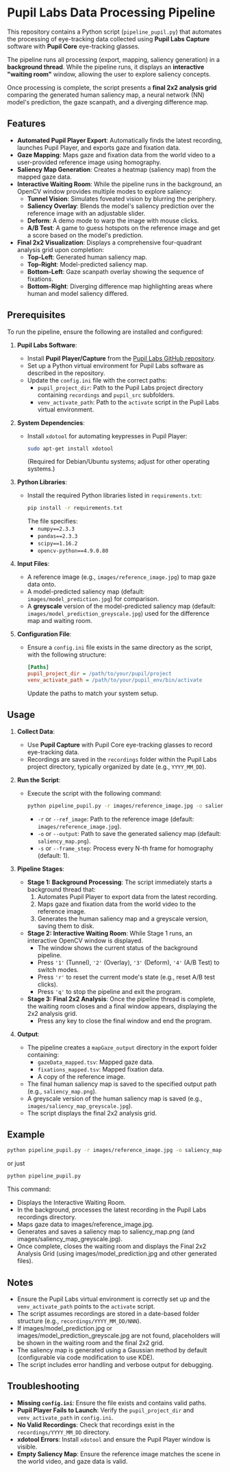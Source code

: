 # Pupil Labs Data Processing Pipeline

This repository contains a Python script (`pipeline_pupil.py`) that automates the processing of eye-tracking data collected using **Pupil Labs Capture** software with **Pupil Core** eye-tracking glasses.

The pipeline runs all processing (export, mapping, saliency generation) in a **background thread**. While the pipeline runs, it displays an **interactive "waiting room"** window, allowing the user to explore saliency concepts.

Once processing is complete, the script presents a **final 2x2 analysis grid** comparing the generated human saliency map, a neural network (NN) model's prediction, the gaze scanpath, and a diverging difference map.

## Features

-   **Automated Pupil Player Export**: Automatically finds the latest recording, launches Pupil Player, and exports gaze and fixation data.
-   **Gaze Mapping**: Maps gaze and fixation data from the world video to a user-provided reference image using homography.
-   **Saliency Map Generation**: Creates a heatmap (saliency map) from the mapped gaze data.
-   **Interactive Waiting Room**: While the pipeline runs in the background, an OpenCV window provides multiple modes to explore saliency:
    -   **Tunnel Vision**: Simulates foveated vision by blurring the periphery.
    -   **Saliency Overlay**: Blends the model's saliency prediction over the reference image with an adjustable slider.
    -   **Deform**: A demo mode to warp the image with mouse clicks.
    -   **A/B Test**: A game to guess hotspots on the reference image and get a score based on the model's prediction.
-   **Final 2x2 Visualization**: Displays a comprehensive four-quadrant analysis grid upon completion:
    -   **Top-Left**: Generated human saliency map.
    -   **Top-Right**: Model-predicted saliency map.
    -   **Bottom-Left**: Gaze scanpath overlay showing the sequence of fixations.
    -   **Bottom-Right**: Diverging difference map highlighting areas where human and model saliency differed.

## Prerequisites

To run the pipeline, ensure the following are installed and configured:

1.  **Pupil Labs Software**:
    -   Install **Pupil Player/Capture** from the [Pupil Labs GitHub repository](https://github.com/pupil-labs/pupil).
    -   Set up a Python virtual environment for Pupil Labs software as described in the repository.
    -   Update the `config.ini` file with the correct paths:
        -   `pupil_project_dir`: Path to the Pupil Labs project directory containing `recordings` and `pupil_src` subfolders.
        -   `venv_activate_path`: Path to the `activate` script in the Pupil Labs virtual environment.

2.  **System Dependencies**:
    -   Install `xdotool` for automating keypresses in Pupil Player:
        ```bash
        sudo apt-get install xdotool
        ```
        (Required for Debian/Ubuntu systems; adjust for other operating systems.)

3.  **Python Libraries**:
    -   Install the required Python libraries listed in `requirements.txt`:
        ```bash
        pip install -r requirements.txt
        ```
        The file specifies:
        -   `numpy==2.3.3`
        -   `pandas==2.3.3`
        -   `scipy==1.16.2`
        -   `opencv-python==4.9.0.80`

4.  **Input Files**:
    -   A reference image (e.g., `images/reference_image.jpg`) to map gaze data onto.
    -   A model-predicted saliency map (default: `images/model_prediction.jpg`) for comparison.
    -   A **greyscale** version of the model-predicted saliency map (default: `images/model_prediction_greyscale.jpg`) used for the difference map and waiting room.

5.  **Configuration File**:
    -   Ensure a `config.ini` file exists in the same directory as the script, with the following structure:
        ```ini
        [Paths]
        pupil_project_dir = /path/to/your/pupil/project
        venv_activate_path = /path/to/your/pupil_env/bin/activate
        ```
        Update the paths to match your system setup.

## Usage

1.  **Collect Data**:
    -   Use **Pupil Capture** with Pupil Core eye-tracking glasses to record eye-tracking data.
    -   Recordings are saved in the `recordings` folder within the Pupil Labs project directory, typically organized by date (e.g., `YYYY_MM_DD`).

2.  **Run the Script**:
    -   Execute the script with the following command:
        ```bash
        python pipeline_pupil.py -r images/reference_image.jpg -o saliency_map.png -s 1
        ```
        -   `-r` or `--ref_image`: Path to the reference image (default: `images/reference_image.jpg`).
        -   `-o` or `--output`: Path to save the generated saliency map (default: `saliency_map.png`).
        -   `-s` or `--frame_step`: Process every N-th frame for homography (default: 1).

3.  **Pipeline Stages**:
    -   **Stage 1: Background Processing**: The script immediately starts a background thread that:
        1.  Automates Pupil Player to export data from the latest recording.
        2.  Maps gaze and fixation data from the world video to the reference image.
        3.  Generates the human saliency map and a greyscale version, saving them to disk.
    -   **Stage 2: Interactive Waiting Room**: While Stage 1 runs, an interactive OpenCV window is displayed.
        -   The window shows the current status of the background pipeline.
        -   Press `'1'` (Tunnel), `'2'` (Overlay), `'3'` (Deform), `'4'` (A/B Test) to switch modes.
        -   Press `'r'` to reset the current mode's state (e.g., reset A/B test clicks).
        -   Press `'q'` to stop the pipeline and exit the program.
    -   **Stage 3: Final 2x2 Analysis**: Once the pipeline thread is complete, the waiting room closes and a final window appears, displaying the 2x2 analysis grid.
        -   Press any key to close the final window and end the program.

4.  **Output**:
    -   The pipeline creates a `mapGaze_output` directory in the export folder containing:
        -   `gazeData_mapped.tsv`: Mapped gaze data.
        -   `fixations_mapped.tsv`: Mapped fixation data.
        -   A copy of the reference image.
    -   The final human saliency map is saved to the specified output path (e.g., `saliency_map.png`).
    -   A greyscale version of the human saliency map is saved (e.g., `images/saliency_map_greyscale.jpg`).
    -   The script displays the final 2x2 analysis grid.

## Example

```bash
python pipeline_pupil.py -r images/reference_image.jpg -o saliency_map.png
```
or just
```bash
python pipeline_pupil.py
```

This command:
- Displays the Interactive Waiting Room.
- In the background, processes the latest recording in the Pupil Labs recordings directory.
- Maps gaze data to images/reference_image.jpg.
- Generates and saves a saliency map to saliency_map.png (and images/saliency_map_greyscale.jpg).
- Once complete, closes the waiting room and displays the Final 2x2 Analysis Grid (using images/model_prediction.jpg and other generated files).

## Notes

- Ensure the Pupil Labs virtual environment is correctly set up and the `venv_activate_path` points to the `activate` script.
- The script assumes recordings are stored in a date-based folder structure (e.g., `recordings/YYYY_MM_DD/NNN`).
- If images/model_prediction.jpg or images/model_prediction_greyscale.jpg are not found, placeholders will be shown in the waiting room and the final 2x2 grid.
- The saliency map is generated using a Gaussian method by default (configurable via code modification to use KDE).
- The script includes error handling and verbose output for debugging.

## Troubleshooting

- **Missing `config.ini`**: Ensure the file exists and contains valid paths.
- **Pupil Player Fails to Launch**: Verify the `pupil_project_dir` and `venv_activate_path` in `config.ini`.
- **No Valid Recordings**: Check that recordings exist in the `recordings/YYYY_MM_DD` directory.
- **xdotool Errors**: Install `xdotool` and ensure the Pupil Player window is visible.
- **Empty Saliency Map**: Ensure the reference image matches the scene in the world video, and gaze data is valid.

